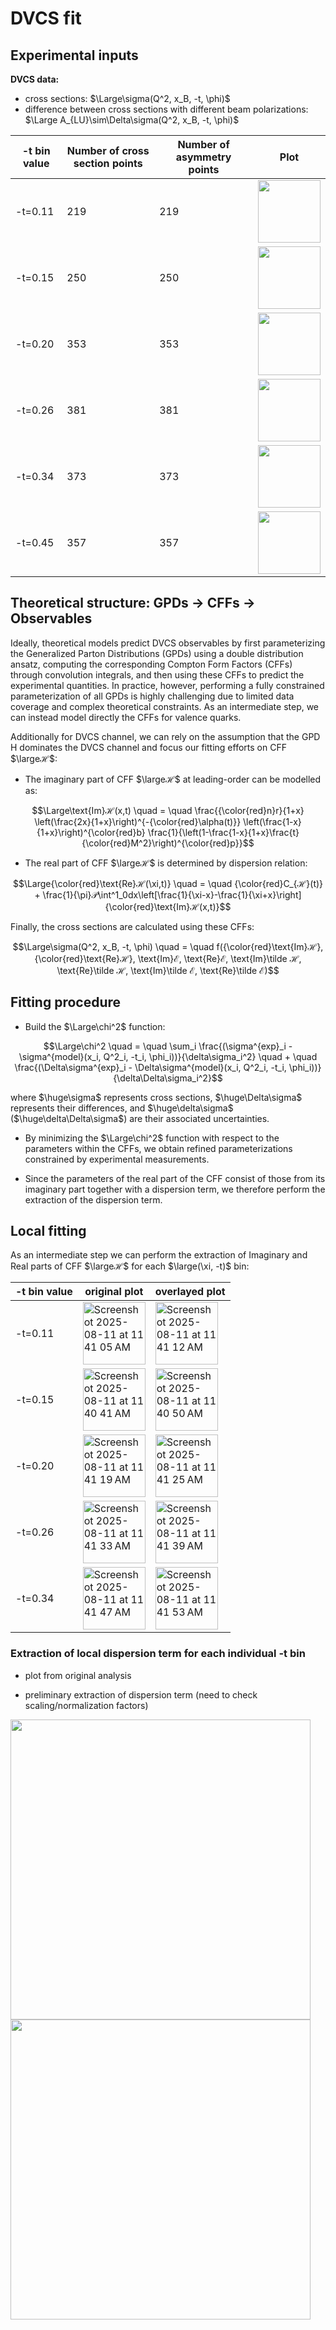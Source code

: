 # DVCS fit

## Experimental inputs
**DVCS data:**
- cross sections: $\Large\sigma(Q^2, x_B, -t, \phi)$
- difference between cross sections with different beam polarizations: $\Large A_{LU}\sim\Delta\sigma(Q^2, x_B, -t, \phi)$

|-t bin value|Number of cross section points|Number of asymmetry points|Plot|
|----|----|----|----|
|-t=0.11| 219 | 219 | <img width="100" src="https://github.com/user-attachments/assets/9b425954-a1a4-42d9-9ad7-0e5defe3da22" /> |
|-t=0.15| 250 | 250 | <img width="100" src="https://github.com/user-attachments/assets/9aae2a84-eb6e-4438-9c14-4a7e600c401c" /> |
|-t=0.20| 353 | 353 | <img width="100" src="https://github.com/user-attachments/assets/60469eff-b70f-4de9-bb76-e9ff4bd3377c" /> |
|-t=0.26| 381 | 381 | <img width="100" src="https://github.com/user-attachments/assets/d680ca54-3e27-4881-9244-11fe488660dc" /> |
|-t=0.34| 373 | 373 | <img width="100" src="https://github.com/user-attachments/assets/44d08b63-4c71-4378-88c1-8d98fa7a04fa" /> |
|-t=0.45| 357 | 357 | <img width="100" src="https://github.com/user-attachments/assets/daf805a2-22d5-4ed3-92e0-1bc2885edb06" /> |




## Theoretical structure: GPDs &rarr; CFFs &rarr; Observables

Ideally, theoretical models predict DVCS observables by first parameterizing the Generalized Parton Distributions (GPDs) using a double distribution ansatz, computing the corresponding Compton Form Factors (CFFs) through convolution integrals, and then using these CFFs to predict the experimental quantities. In practice, however, performing a fully constrained parameterization of all GPDs is highly challenging due to limited data coverage and complex theoretical constraints. As an intermediate step, we can instead model directly the CFFs for valence quarks.

Additionally for DVCS channel, we can rely on the assumption that the GPD H dominates the DVCS channel and focus our fitting efforts on CFF $\largeℋ$:
- The imaginary part of CFF $\largeℋ$ at leading-order can be modelled as:

$$\Large\text{Im}ℋ(x,t) \quad = \quad \frac{{\color{red}n}r}{1+x} \left(\frac{2x}{1+x}\right)^{-{\color{red}\alpha(t)}} \left(\frac{1-x}{1+x}\right)^{\color{red}b} \frac{1}{\left(1-\frac{1-x}{1+x}\frac{t}{\color{red}M^2}\right)^{\color{red}p}}$$

- The real part of CFF $\largeℋ$ is determined by dispersion relation:

$$\Large{\color{red}\text{Re}ℋ(\xi,t)} \quad = \quad {\color{red}C_{ℋ}(t)} + \frac{1}{\pi}𝒫\int^1_0dx\left[\frac{1}{\xi-x}-\frac{1}{\xi+x}\right]{\color{red}\text{Im}ℋ(x,t)}$$

Finally, the cross sections are calculated using these CFFs:

$$\Large\sigma(Q^2, x_B, -t, \phi) \quad = \quad f({\color{red}\text{Im}ℋ}, {\color{red}\text{Re}ℋ}, \text{Im}ℰ, \text{Re}ℰ, \text{Im}\tilde ℋ, \text{Re}\tilde ℋ, \text{Im}\tilde ℰ, \text{Re}\tilde ℰ)$$

## Fitting procedure
- Build the $\Large\chi^2$ function:

$$\Large\chi^2 \quad = \quad \sum_i \frac{(\sigma^{exp}_i - \sigma^{model}(x_i, Q^2_i, -t_i, \phi_i))}{\delta\sigma_i^2} \quad + \quad \frac{(\Delta\sigma^{exp}_i - \Delta\sigma^{model}(x_i, Q^2_i, -t_i, \phi_i))}{\delta\Delta\sigma_i^2}$$

where $\huge\sigma$ represents cross sections, $\huge\Delta\sigma$ represents their differences, and $\huge\delta\sigma$ ($\huge\delta\Delta\sigma$) are their associated uncertainties.

- By minimizing the $\Large\chi^2$ function with respect to the parameters within the CFFs, we obtain refined parameterizations constrained by experimental measurements.

- Since the parameters of the real part of the CFF consist of those from its imaginary part together with a dispersion term, we therefore perform the extraction of the dispersion term.

## Local fitting

As an intermediate step we can perform the extraction of Imaginary and Real parts of CFF $\largeℋ$ for each $\large(\xi, -t)$ bin:

|-t bin value| original plot | overlayed plot |
|----|----|----|
|-t=0.11| <img width="100" alt="Screenshot 2025-08-11 at 11 41 05 AM" src="https://github.com/user-attachments/assets/01b449b9-1efc-4c81-8d0c-c71722ec985f" /> | <img width="100" alt="Screenshot 2025-08-11 at 11 41 12 AM" src="https://github.com/user-attachments/assets/313311bb-3d8b-464c-8cda-6d8efb3c04c5" /> |
|-t=0.15| <img width="100" alt="Screenshot 2025-08-11 at 11 40 41 AM" src="https://github.com/user-attachments/assets/84095c11-33bd-433b-894a-4b1d75d35e66" /> | <img width="100" alt="Screenshot 2025-08-11 at 11 40 50 AM" src="https://github.com/user-attachments/assets/1d5ad212-7d9f-4cc8-8452-e07d9e4da341" /> |
|-t=0.20| <img width="100" alt="Screenshot 2025-08-11 at 11 41 19 AM" src="https://github.com/user-attachments/assets/b9ca6e6a-1b6b-4a47-9b11-0609dfc69e9b" /> | <img width="100" alt="Screenshot 2025-08-11 at 11 41 25 AM" src="https://github.com/user-attachments/assets/83688bd6-085c-4e46-a441-901a11d34f44" /> |
|-t=0.26| <img width="100" alt="Screenshot 2025-08-11 at 11 41 33 AM" src="https://github.com/user-attachments/assets/71802248-8066-46ea-aeb6-9ab2da4c234d" /> | <img width="100" alt="Screenshot 2025-08-11 at 11 41 39 AM" src="https://github.com/user-attachments/assets/b12d1fcb-2fc4-4ddf-98c3-d65ee8ebd1b9" /> |
|-t=0.34| <img width="100" alt="Screenshot 2025-08-11 at 11 41 47 AM" src="https://github.com/user-attachments/assets/c2174b63-d930-42c6-b3a6-ab60a961c0c8" /> | <img width="100" alt="Screenshot 2025-08-11 at 11 41 53 AM" src="https://github.com/user-attachments/assets/92f3549e-04aa-46a4-820d-ebad6f32223d" /> |

### Extraction of local dispersion term for each individual -t bin

- plot from original analysis


- preliminary extraction of dispersion term (need to check scaling/normalization factors)
<img width="480" src="https://github.com/user-attachments/assets/06427b11-71f2-40ed-b45f-5032e51882e8" />
<img width="480" src="https://github.com/user-attachments/assets/2fb4d3e3-9878-420b-9797-717f134eb6d1" />


